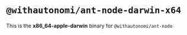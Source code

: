 # `@withautonomi/ant-node-darwin-x64`

This is the **x86_64-apple-darwin** binary for `@withautonomi/ant-node`
